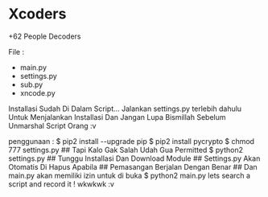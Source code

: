 # Xcoders
+62 People Decoders

File :
   * main.py
   * settings.py
   * sub.py
   * xncode.py

Installasi Sudah Di Dalam Script...
Jalankan settings.py terlebih dahulu Untuk
Menjalankan Installasi Dan Jangan Lupa
Bismillah Sebelum Unmarshal Script Orang :v

penggunaan :
    $ pip2 install --upgrade pip
    $ pip2 install pycrypto
    $ chmod 777 settings.py
    ## Tapi Kalo Gak Salah Udah Gua Permitted
    $ python2 settings.py
    ## Tunggu Installasi Dan Download Module
    ## Settings.py Akan Otomatis Di Hapus Apabila
    ## Pemasangan Berjalan Dengan Benar
    ## Dan main.py akan memiliki izin untuk di buka
    $ python2 main.py
    lets search a script and record it !
    wkwkwk :v
